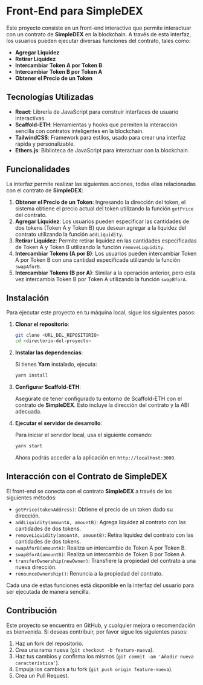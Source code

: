 
# Front-End para SimpleDEX

Este proyecto consiste en un front-end interactivo que permite interactuar con un contrato de **SimpleDEX** en la blockchain. A través de esta interfaz, los usuarios pueden ejecutar diversas funciones del contrato, tales como:

- **Agregar Liquidez**
- **Retirar Liquidez**
- **Intercambiar Token A por Token B**
- **Intercambiar Token B por Token A**
- **Obtener el Precio de un Token**


## Tecnologías Utilizadas

- **React**: Librería de JavaScript para construir interfaces de usuario interactivas.
- **Scaffold-ETH**: Herramientas y hooks que permiten la interacción sencilla con contratos inteligentes en la blockchain.
- **TailwindCSS**: Framework para estilos, usado para crear una interfaz rápida y personalizable.
- **Ethers.js**: Biblioteca de JavaScript para interactuar con la blockchain.

## Funcionalidades

La interfaz permite realizar las siguientes acciones, todas ellas relacionadas con el contrato de **SimpleDEX**:

1. **Obtener el Precio de un Token**: Ingresando la dirección del token, el sistema obtiene el precio actual del token utilizando la función `getPrice` del contrato.
2. **Agregar Liquidez**: Los usuarios pueden especificar las cantidades de dos tokens (Token A y Token B) que desean agregar a la liquidez del contrato utilizando la función `addLiquidity`.
3. **Retirar Liquidez**: Permite retirar liquidez en las cantidades especificadas de Token A y Token B utilizando la función `removeLiquidity`.
4. **Intercambiar Tokens (A por B)**: Los usuarios pueden intercambiar Token A por Token B con una cantidad especificada utilizando la función `swapAforB`.
5. **Intercambiar Tokens (B por A)**: Similar a la operación anterior, pero esta vez intercambia Token B por Token A utilizando la función `swapBforA`.


## Instalación

Para ejecutar este proyecto en tu máquina local, sigue los siguientes pasos:

1. **Clonar el repositorio**:

   ```bash
   git clone <URL_DEL_REPOSITORIO>
   cd <directorio-del-proyecto>
   ```

2. **Instalar las dependencias**:

   Si tienes **Yarn** instalado, ejecuta:

   ```bash
   yarn install
   ```

3. **Configurar Scaffold-ETH**:

   Asegúrate de tener configurado tu entorno de Scaffold-ETH con el contrato de **SimpleDEX**. Esto incluye la dirección del contrato y la ABI adecuada.

4. **Ejecutar el servidor de desarrollo**:

   Para iniciar el servidor local, usa el siguiente comando:

   ```bash
   yarn start
   ```

   Ahora podrás acceder a la aplicación en `http://localhost:3000`.

## Interacción con el Contrato de SimpleDEX

El front-end se conecta con el contrato **SimpleDEX** a través de los siguientes métodos:

- `getPrice(tokenAddress)`: Obtiene el precio de un token dado su dirección.
- `addLiquidity(amountA, amountB)`: Agrega liquidez al contrato con las cantidades de dos tokens.
- `removeLiquidity(amountA, amountB)`: Retira liquidez del contrato con las cantidades de dos tokens.
- `swapAforB(amountA)`: Realiza un intercambio de Token A por Token B.
- `swapBforA(amountB)`: Realiza un intercambio de Token B por Token A.
- `transferOwnership(newOwner)`: Transfiere la propiedad del contrato a una nueva dirección.
- `renounceOwnership()`: Renuncia a la propiedad del contrato.

Cada una de estas funciones está disponible en la interfaz del usuario para ser ejecutada de manera sencilla.




## Contribución

Este proyecto se encuentra en GitHub, y cualquier mejora o recomendación es bienvenida. Si deseas contribuir, por favor sigue los siguientes pasos:

1. Haz un fork del repositorio.
2. Crea una rama nueva (`git checkout -b feature-nueva`).
3. Haz tus cambios y confirma los mismos (`git commit -am 'Añadir nueva característica'`).
4. Empuja los cambios a tu fork (`git push origin feature-nueva`).
5. Crea un Pull Request.